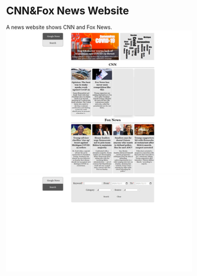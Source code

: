 # CNN&Fox News Website
A news website shows CNN and Fox News.
![image](https://github.com/Rainton/CNN-Fox-News-website/blob/master/screenshots/FireShot%20Capture%20033%20-%20Homework6%20-%20yli59322-hw6-571.appspot.com.png)
![image](https://github.com/Rainton/CNN-Fox-News-website/blob/master/screenshots/FireShot%20Capture%20036%20-%20Homework6%20-%20yli59322-hw6-571.appspot.com.png)